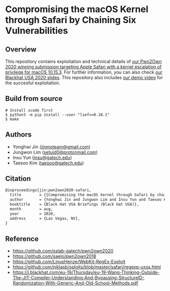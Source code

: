 Compromising the macOS Kernel through Safari by Chaining Six Vulnerabilities
======================================================================================

Overview
---------
This repository contains exploitation and technical details of [our Pwn2Own
2020 winning submission targeting Apple Safari with a kernel escalation
of privilege for macOS 10.15.3](https://www.thezdi.com/blog/2020/3/17/welcome-to-pwn2own-2020-the-schedule-and-live-results).
For further information, you can also check [our Blackhat USA 2020
slides](https://gts3.org/assets/papers/2020/jin:pwn2own2020-safari-slides.pdf).
This repository also includes [our demo video](./movie.mov) for the succesful
exploitation.


Build from source
-----------------

```shell
# Install xcode first
$ python3 -m pip install --user "lief==0.10.1"
$ make
```

Authors
-------
- Yonghwi Jin (jinmoteam@gmail.com)
- Jungwon Lim (setuid0@protonmail.com)
- Insu Yun (insu@gatech.edu)
- Taesoo Kim (taesoo@gatech.edu)

Citation
--------
```txt
@inproceedings{jin:pwn2own2020-safari,
  title        = {{Compromising the macOS kernel through Safari by chaining six vulnerabilities}},
  author       = {Yonghwi Jin and Jungwon Lim and Insu Yun and Taesoo Kim},
  booktitle    = {Black Hat USA Briefings (Black Hat USA)},
  month        = aug,
  year         = 2020,
  address      = {Las Vegas, NV},
}
```

Reference
---------
- https://github.com/sslab-gatech/pwn2own2020
- https://github.com/saelo/pwn2own2018
- https://github.com/LinusHenze/WebKit-RegEx-Exploit
- https://github.com/niklasb/sploits/blob/master/safari/regexp-uxss.html
- https://i.blackhat.com/eu-19/Thursday/eu-19-Wang-Thinking-Outside-The-JIT-Compiler-Understanding-And-Bypassing-StructureID-Randomization-With-Generic-And-Old-School-Methods.pdf
